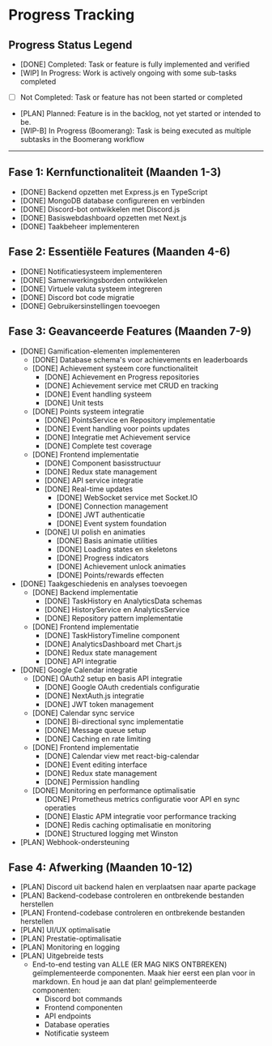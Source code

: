 # Progress Tracking

## Progress Status Legend

- [DONE] Completed: Task or feature is fully implemented and verified
- [WIP] In Progress: Work is actively ongoing with some sub-tasks completed
- [ ] Not Completed: Task or feature has not been started or completed
- [PLAN] Planned: Feature is in the backlog, not yet started or intended to be.
- [WIP-B] In Progress (Boomerang): Task is being executed as multiple subtasks in the Boomerang workflow

---

## Fase 1: Kernfunctionaliteit (Maanden 1-3)
- [DONE] Backend opzetten met Express.js en TypeScript
- [DONE] MongoDB database configureren en verbinden
- [DONE] Discord-bot ontwikkelen met Discord.js
- [DONE] Basiswebdashboard opzetten met Next.js
- [DONE] Taakbeheer implementeren

## Fase 2: Essentiële Features (Maanden 4-6)
- [DONE] Notificatiesysteem implementeren
- [DONE] Samenwerkingsborden ontwikkelen
- [DONE] Virtuele valuta systeem integreren
- [DONE] Discord bot code migratie
- [DONE] Gebruikersinstellingen toevoegen

## Fase 3: Geavanceerde Features (Maanden 7-9)
- [DONE] Gamification-elementen implementeren
    * [DONE] Database schema's voor achievements en leaderboards
    * [DONE] Achievement systeem core functionaliteit
      - [DONE] Achievement en Progress repositories
      - [DONE] Achievement service met CRUD en tracking
      - [DONE] Event handling systeem
      - [DONE] Unit tests
    * [DONE] Points systeem integratie
      - [DONE] PointsService en Repository implementatie
      - [DONE] Event handling voor points updates
      - [DONE] Integratie met Achievement service
      - [DONE] Complete test coverage
    * [DONE] Frontend implementatie
      - [DONE] Component basisstructuur
      - [DONE] Redux state management
      - [DONE] API service integratie
      - [DONE] Real-time updates
        * [DONE] WebSocket service met Socket.IO
        * [DONE] Connection management
        * [DONE] JWT authenticatie
        * [DONE] Event system foundation
      - [DONE] UI polish en animaties
        * [DONE] Basis animatie utilities
        * [DONE] Loading states en skeletons
        * [DONE] Progress indicators
        * [DONE] Achievement unlock animaties
        * [DONE] Points/rewards effecten
- [DONE] Taakgeschiedenis en analyses toevoegen
  * [DONE] Backend implementatie
    - [DONE] TaskHistory en AnalyticsData schemas
    - [DONE] HistoryService en AnalyticsService
    - [DONE] Repository pattern implementatie
  * [DONE] Frontend implementatie
    - [DONE] TaskHistoryTimeline component
    - [DONE] AnalyticsDashboard met Chart.js
    - [DONE] Redux state management
    - [DONE] API integratie
- [DONE] Google Calendar integratie
  * [DONE] OAuth2 setup en basis API integratie
    - [DONE] Google OAuth credentials configuratie
    - [DONE] NextAuth.js integratie
    - [DONE] JWT token management
  * [DONE] Calendar sync service
    - [DONE] Bi-directional sync implementatie
    - [DONE] Message queue setup
    - [DONE] Caching en rate limiting
  * [DONE] Frontend implementatie
    - [DONE] Calendar view met react-big-calendar
    - [DONE] Event editing interface
    - [DONE] Redux state management
    - [DONE] Permission handling
  * [DONE] Monitoring en performance optimalisatie
    - [DONE] Prometheus metrics configuratie voor API en sync operaties
    - [DONE] Elastic APM integratie voor performance tracking
    - [DONE] Redis caching optimalisatie en monitoring
    - [DONE] Structured logging met Winston
- [PLAN] Webhook-ondersteuning

## Fase 4: Afwerking (Maanden 10-12)
- [PLAN] Discord uit backend halen en verplaatsen naar aparte package
- [PLAN] Backend-codebase controleren en ontbrekende bestanden herstellen
- [PLAN] Frontend-codebase controleren en ontbrekende bestanden herstellen
- [PLAN] UI/UX optimalisatie
- [PLAN] Prestatie-optimalisatie
- [PLAN] Monitoring en logging
- [PLAN] Uitgebreide tests
  * End-to-end testing van ALLE (ER MAG NIKS ONTBREKEN) geïmplementeerde componenten. Maak hier eerst een plan voor in markdown. En houd je aan dat plan!
  geïmplementeerde componenten:
    - Discord bot commands
    - Frontend componenten
    - API endpoints
    - Database operaties
    - Notificatie systeem